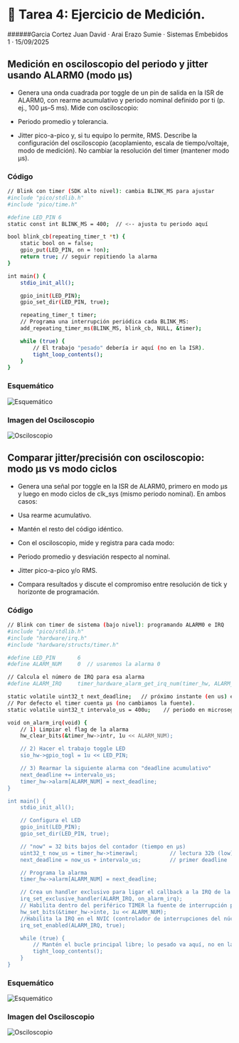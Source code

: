 # 🤖 Tarea 4: Ejercicio de Medición.
######Garcia Cortez Juan David · Arai Erazo Sumie ·  Sistemas Embebidos 1  ·  15/09/2025

## Medición en osciloscopio del periodo y jitter usando ALARM0 (modo µs)
* Genera una onda cuadrada por toggle de un pin de salida en la ISR de ALARM0, con rearme acumulativo y periodo nominal definido por ti (p. ej., 100 µs–5 ms). Mide con osciloscopio:

* Periodo promedio y tolerancia.

* Jitter pico-a-pico y, si tu equipo lo permite, RMS. 
Describe la configuración del osciloscopio (acoplamiento, escala de tiempo/voltaje, modo de medición). No cambiar la resolución del timer (mantener modo µs).

### Código
```bash
// Blink con timer (SDK alto nivel): cambia BLINK_MS para ajustar
#include "pico/stdlib.h"
#include "pico/time.h"

#define LED_PIN 6
static const int BLINK_MS = 400;  // <-- ajusta tu periodo aquí

bool blink_cb(repeating_timer_t *t) {
    static bool on = false;
    gpio_put(LED_PIN, on = !on);
    return true; // seguir repitiendo la alarma
}

int main() {
    stdio_init_all();

    gpio_init(LED_PIN);
    gpio_set_dir(LED_PIN, true);

    repeating_timer_t timer;
    // Programa una interrupción periódica cada BLINK_MS:
    add_repeating_timer_ms(BLINK_MS, blink_cb, NULL, &timer);

    while (true) {
        // El trabajo "pesado" debería ir aquí (no en la ISR).
        tight_loop_contents();
    }
}
```

### Esquemático
![Esquemático](imgs/TAREA4.jpeg)

### Imagen del Osciloscopio
![Osciloscopio](imgs/MS.png)


## Comparar jitter/precisión con osciloscopio: modo µs vs modo ciclos
* Genera una señal por toggle en la ISR de ALARM0, primero en modo µs y luego en modo ciclos de clk_sys (mismo periodo nominal). En ambos casos:

* Usa rearme acumulativo.

* Mantén el resto del código idéntico.
* Con el osciloscopio, mide y registra para cada modo:

* Periodo promedio y desviación respecto al nominal.

* Jitter pico-a-pico y/o RMS.
* Compara resultados y discute el compromiso entre resolución de tick y horizonte de programación.

### Código
```bash
// Blink con timer de sistema (bajo nivel): programando ALARM0 e IRQ
#include "pico/stdlib.h"
#include "hardware/irq.h"
#include "hardware/structs/timer.h"

#define LED_PIN       6
#define ALARM_NUM     0  // usaremos la alarma 0

// Calcula el número de IRQ para esa alarma 
#define ALARM_IRQ     timer_hardware_alarm_get_irq_num(timer_hw, ALARM_NUM)

static volatile uint32_t next_deadline;   // próximo instante (en us) en 32 bits bajos
// Por defecto el timer cuenta µs (no cambiamos la fuente).
static volatile uint32_t intervalo_us = 400u;    // periodo en microsegundos

void on_alarm_irq(void) {
    // 1) Limpiar el flag de la alarma
    hw_clear_bits(&timer_hw->intr, 1u << ALARM_NUM);

    // 2) Hacer el trabajo toggle LED
    sio_hw->gpio_togl = 1u << LED_PIN;

    // 3) Rearmar la siguiente alarma con "deadline acumulativo"
    next_deadline += intervalo_us;
    timer_hw->alarm[ALARM_NUM] = next_deadline;
}

int main() {
    stdio_init_all();

    // Configura el LED
    gpio_init(LED_PIN);
    gpio_set_dir(LED_PIN, true);

    // "now" = 32 bits bajos del contador (tiempo en µs)
    uint32_t now_us = timer_hw->timerawl;          // lectura 32b (low) del contador
    next_deadline = now_us + intervalo_us;         // primer deadline

    // Programa la alarma
    timer_hw->alarm[ALARM_NUM] = next_deadline;

    // Crea un handler exclusivo para ligar el callback a la IRQ de la alarma
    irq_set_exclusive_handler(ALARM_IRQ, on_alarm_irq);
    // Habilita dentro del periférico TIMER la fuente de interrupción para la alarma ALARM_NUM inte = interrupt enable
    hw_set_bits(&timer_hw->inte, 1u << ALARM_NUM);
    //Habilita la IRQ en el NVIC (controlador de interrupciones del núcleo)
    irq_set_enabled(ALARM_IRQ, true);

    while (true) {
        // Mantén el bucle principal libre; lo pesado va aquí, no en la ISR
        tight_loop_contents();
    }
}
```

### Esquemático
![Esquemático](imgs/TAREA4.jpeg)

### Imagen del Osciloscopio
![Osciloscopio](imgs/CICLOS.png)
